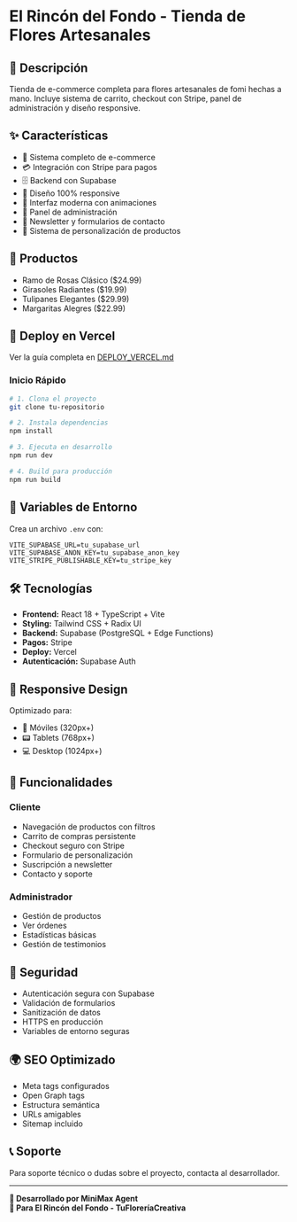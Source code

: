 # El Rincón del Fondo - Tienda de Flores Artesanales

## 🌸 Descripción
Tienda de e-commerce completa para flores artesanales de fomi hechas a mano. Incluye sistema de carrito, checkout con Stripe, panel de administración y diseño responsive.

## ✨ Características
- 🛒 Sistema completo de e-commerce
- 💳 Integración con Stripe para pagos
- 🗄️ Backend con Supabase
- 📱 Diseño 100% responsive
- 🎨 Interfaz moderna con animaciones
- 🔐 Panel de administración
- 📧 Newsletter y formularios de contacto
- 🎯 Sistema de personalización de productos

## 🏪 Productos
- Ramo de Rosas Clásico ($24.99)
- Girasoles Radiantes ($19.99) 
- Tulipanes Elegantes ($29.99)
- Margaritas Alegres ($22.99)

## 🚀 Deploy en Vercel

Ver la guía completa en [DEPLOY_VERCEL.md](./DEPLOY_VERCEL.md)

### Inicio Rápido
```bash
# 1. Clona el proyecto
git clone tu-repositorio

# 2. Instala dependencias
npm install

# 3. Ejecuta en desarrollo
npm run dev

# 4. Build para producción
npm run build
```

## 🔧 Variables de Entorno
Crea un archivo `.env` con:
```env
VITE_SUPABASE_URL=tu_supabase_url
VITE_SUPABASE_ANON_KEY=tu_supabase_anon_key
VITE_STRIPE_PUBLISHABLE_KEY=tu_stripe_key
```

## 🛠️ Tecnologías
- **Frontend:** React 18 + TypeScript + Vite
- **Styling:** Tailwind CSS + Radix UI
- **Backend:** Supabase (PostgreSQL + Edge Functions)
- **Pagos:** Stripe
- **Deploy:** Vercel
- **Autenticación:** Supabase Auth

## 📱 Responsive Design
Optimizado para:
- 📱 Móviles (320px+)
- 📟 Tablets (768px+) 
- 💻 Desktop (1024px+)

## 🎯 Funcionalidades

### Cliente
- Navegación de productos con filtros
- Carrito de compras persistente
- Checkout seguro con Stripe
- Formulario de personalización
- Suscripción a newsletter
- Contacto y soporte

### Administrador
- Gestión de productos
- Ver órdenes
- Estadísticas básicas
- Gestión de testimonios

## 🔐 Seguridad
- Autenticación segura con Supabase
- Validación de formularios
- Sanitización de datos
- HTTPS en producción
- Variables de entorno seguras

## 🌍 SEO Optimizado
- Meta tags configurados
- Open Graph tags
- Estructura semántica
- URLs amigables
- Sitemap incluido

## 📞 Soporte
Para soporte técnico o dudas sobre el proyecto, contacta al desarrollador.

---

**🎨 Desarrollado por MiniMax Agent**  
**🌸 Para El Rincón del Fondo - TuFloreríaCreativa**